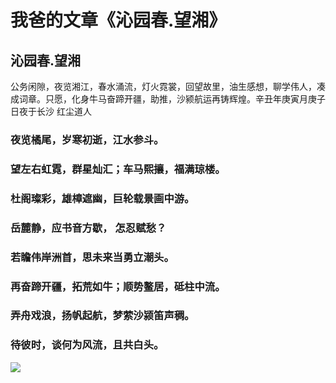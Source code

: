 # 我爸的文章《沁园春.望湘》

## 沁园春.望湘

<p>公务闲隙，夜览湘江，春水涌流，灯火霓裳，回望故里，油生感想，聊学伟人，凑成词章。只愿，化身牛马奋蹄开疆，助推，沙颍航运再铸辉煌。辛丑年庚寅月庚子日夜于长沙 红尘道人</p>

### 夜览橘尾，岁寒初逝，江水参斗。
### 望左右虹霓，群星灿汇；车马熙攘，福满琼楼。
### 杜阁璨彩，雄樟遮幽，巨轮载景画中游。
### 岳麓静，应书音方歇， 怎忍赋愁？
### 若瞻伟岸洲首，思未来当勇立潮头。
### 再奋蹄开疆，拓荒如牛；顺势鳌居，砥柱中流。
### 弄舟戏浪，扬帆起航，梦萦沙颍笛声稠。
### 待彼时，谈何为风流，且共白头。

<img src="https://wx2.sinaimg.cn/mw2000/4c20bf39ly1go7z47u8utj20j60eewfz.jpg">
